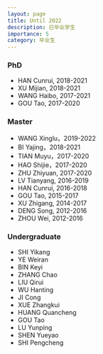 ```yaml
---
layout: page
title: Until 2022
description: 已毕业学生
importance: 5
category: 毕业生
---
```


### PhD

- HAN Cunrui, 2018-2021
- XU Mijian, 2018-2021
- WANG Haibo, 2017-2021
- GOU Tao, 2017-2020

### Master

- WANG Xinglu，2019-2022
- BI Yajing，2018-2021
- TIAN Muyu，2017-2020
- HAO Shijie，2017-2020
- ZHU Zhiyuan, 2017-2020
- LV Tianyang, 2016-2019
- HAN Cunrui, 2016-2018
- GOU Tao, 2015-2017
- XU Zhigang, 2014-2017
- DENG Song, 2012-2016
- ZHOU Wei, 2012-2016

### Undergraduate

- SHI Yikang
- YE Weiran
- BIN Keyi
- ZHANG Chao
- LIU Qirui
- WU Hanting
- JI Cong
- XUE Zhangkui
- HUANG Quancheng
- GOU Tao
- LU Yunping
- SHEN Yueyao
- SHI Pengcheng
